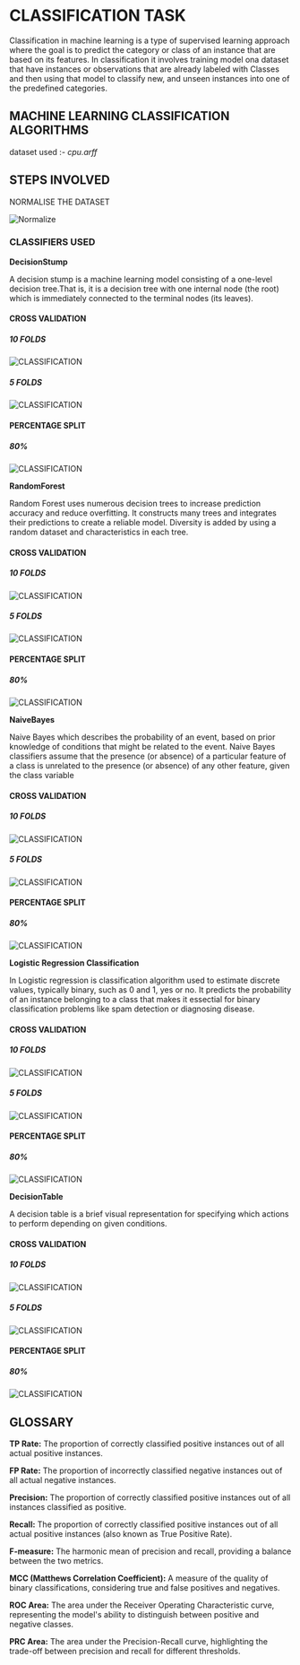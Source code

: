 # CLASSIFICATION TASK

Classification in machine learning is a type of supervised learning approach where the goal is to predict the category or class of an instance that are based on its features. In classification it involves training model ona dataset that have instances or observations that are already labeled with Classes and then using that model to classify new, and unseen instances into one of the predefined categories.

## MACHINE LEARNING CLASSIFICATION ALGORITHMS

dataset used :- *cpu.arff*

## STEPS INVOLVED

NORMALISE THE DATASET 

![Normalize](normalize.png)

### CLASSIFIERS USED

**DecisionStump**

  A decision stump is a machine learning model consisting of a one-level decision tree.That is, it is a decision tree with one internal node (the root) which is immediately connected to the terminal nodes (its leaves). 

#### CROSS VALIDATION

##### 10 FOLDS 

![CLASSIFICATION](decisionstump.png)
##### 5 FOLDS 

![CLASSIFICATION](decisionstump-1.png)

#### PERCENTAGE SPLIT

##### 80% 

![CLASSIFICATION](decisionstump-2.png)

**RandomForest**

Random Forest uses numerous decision trees to increase prediction accuracy and reduce overfitting. It constructs many trees and integrates their predictions to create a reliable model. Diversity is added by using a random dataset and characteristics in each tree.

#### CROSS VALIDATION

##### 10 FOLDS 

![CLASSIFICATION](randomforest-3.png)

##### 5 FOLDS 

![CLASSIFICATION](randomforest-4.png)

#### PERCENTAGE SPLIT

##### 80% 

![CLASSIFICATION](randomforest-5.png)

**NaiveBayes**

Naive Bayes which describes the probability of an event, based on prior knowledge of conditions that might be related to the event. Naive Bayes classifiers assume that the presence (or absence) of a particular feature of a class is unrelated to the presence (or absence) of any other feature, given the class variable


#### CROSS VALIDATION

##### 10 FOLDS 

![CLASSIFICATION](classify-6.png)

##### 5 FOLDS 

![CLASSIFICATION](classify-7.png)

#### PERCENTAGE SPLIT

##### 80% 

![CLASSIFICATION](classify-8.png)

**Logistic Regression Classification**

In Logistic regression is classification algorithm used to estimate discrete values, typically binary, such as 0 and 1, yes or no. It predicts the probability of an instance belonging to a class that makes it essectial for binary classification problems like spam detection or diagnosing disease.

#### CROSS VALIDATION

##### 10 FOLDS 

![CLASSIFICATION](classify-9.png)

##### 5 FOLDS 

![CLASSIFICATION](classify-10.png)

#### PERCENTAGE SPLIT

##### 80% 

![CLASSIFICATION](classify-11.png)

**DecisionTable**

A decision table is a brief visual representation for specifying which actions to perform depending on given conditions.

#### CROSS VALIDATION

##### 10 FOLDS 

![CLASSIFICATION](classify-12.png)

##### 5 FOLDS 

![CLASSIFICATION](classify-13.png)

#### PERCENTAGE SPLIT

##### 80% 

![CLASSIFICATION](classify-14.png)

## GLOSSARY

**TP Rate:** The proportion of correctly classified positive instances out of all actual positive instances.

**FP Rate:** The proportion of incorrectly classified negative instances out of all actual negative instances.

**Precision:** The proportion of correctly classified positive instances out of all instances classified as positive.

**Recall:** The proportion of correctly classified positive instances out of all actual positive instances (also known as True Positive Rate).

**F-measure:** The harmonic mean of precision and recall, providing a balance between the two metrics.

**MCC (Matthews Correlation Coefficient):** A measure of the quality of binary classifications, considering true and false positives and negatives.

**ROC Area:** The area under the Receiver Operating Characteristic curve, representing the model's ability to distinguish between positive and negative classes.

**PRC Area:** The area under the Precision-Recall curve, highlighting the trade-off between precision and recall for different thresholds.
